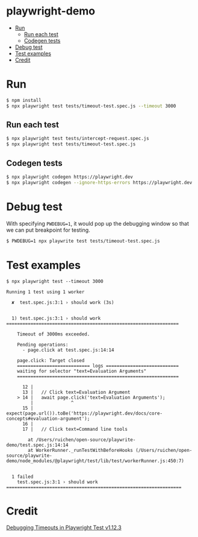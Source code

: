 # playwright-demo <!-- omit in toc -->

- [Run](#run)
  - [Run each test](#run-each-test)
  - [Codegen tests](#codegen-tests)
- [Debug test](#debug-test)
- [Test examples](#test-examples)
- [Credit](#credit)

# Run

```bash
$ npm install
$ npx playwright test tests/timeout-test.spec.js --timeout 3000
```

## Run each test

```bash
$ npx playwright test tests/intercept-request.spec.js
$ npx playwright test tests/timeout-test.spec.js
```

## Codegen tests

```bash
$ npx playwright codegen https://playwright.dev
$ npx playwright codegen --ignore-https-errors https://playwright.dev
```

# Debug test

With specifying `PWDEBUG=1`, it would pop up the debugging window so that we can put breakpoint for testing.

```bash
$ PWDEBUG=1 npx playwrite test tests/timeout-test.spec.js
```

# Test examples

```
$ npx playwright test --timeout 3000

Running 1 test using 1 worker

  ✘  test.spec.js:3:1 › should work (3s)


  1) test.spec.js:3:1 › should work ================================================================

    Timeout of 3000ms exceeded.

    Pending operations:
      - page.click at test.spec.js:14:14

    page.click: Target closed
    =========================== logs ===========================
    waiting for selector "text=Evaluation Arguments"
    ============================================================

      12 |
      13 |   // Click text=Evaluation Argument
    > 14 |   await page.click('text=Evaluation Arguments');
         |              ^
      15 |   expect(page.url()).toBe('https://playwright.dev/docs/core-concepts#evaluation-argument');
      16 |
      17 |   // Click text=Command line tools

        at /Users/ruichen/open-source/playwrite-demo/test.spec.js:14:14
        at WorkerRunner._runTestWithBeforeHooks (/Users/ruichen/open-source/playwrite-demo/node_modules/@playwright/test/lib/test/workerRunner.js:450:7)


  1 failed
    test.spec.js:3:1 › should work =================================================================
```


# Credit

[Debugging Timeouts in Playwright Test v1.12.3](https://www.youtube.com/watch?v=JRuMGb3JE5k)
